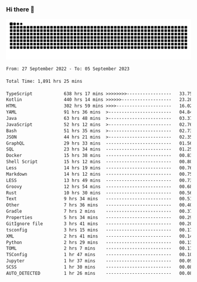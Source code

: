 ### Hi there 👋

<picture>
  <source media="(prefers-color-scheme: dark)" srcset="https://raw.githubusercontent.com/heyline/heyline/output/github-contribution-grid-snake-dark.svg">
  <source media="(prefers-color-scheme: light)" srcset="https://raw.githubusercontent.com/heyline/heyline/output/github-contribution-grid-snake.svg">
  <img alt="github contribution grid snake animation" src="https://raw.githubusercontent.com/heyline/heyline/output/github-contribution-grid-snake.svg">
</picture>

<!--START_SECTION:waka-->

```txt
From: 27 September 2022 - To: 05 September 2023

Total Time: 1,891 hrs 25 mins

TypeScript            638 hrs 17 mins >>>>>>>>-----------------   33.75 %
Kotlin                440 hrs 14 mins >>>>>>-------------------   23.28 %
HTML                  302 hrs 59 mins >>>>---------------------   16.02 %
YAML                  91 hrs 36 mins  >------------------------   04.84 %
Java                  63 hrs 48 mins  >------------------------   03.37 %
JavaScript            52 hrs 12 mins  >------------------------   02.76 %
Bash                  51 hrs 35 mins  >------------------------   02.73 %
JSON                  44 hrs 21 mins  >------------------------   02.35 %
GraphQL               29 hrs 33 mins  -------------------------   01.56 %
SQL                   23 hrs 34 mins  -------------------------   01.25 %
Docker                15 hrs 38 mins  -------------------------   00.83 %
Shell Script          15 hrs 12 mins  -------------------------   00.80 %
Less                  14 hrs 19 mins  -------------------------   00.76 %
Markdown              14 hrs 12 mins  -------------------------   00.75 %
LESS                  13 hrs 49 mins  -------------------------   00.73 %
Groovy                12 hrs 54 mins  -------------------------   00.68 %
Rust                  10 hrs 30 mins  -------------------------   00.56 %
Text                  9 hrs 34 mins   -------------------------   00.51 %
Other                 7 hrs 36 mins   -------------------------   00.40 %
Gradle                7 hrs 2 mins    -------------------------   00.37 %
Properties            5 hrs 34 mins   -------------------------   00.29 %
GitIgnore file        3 hrs 41 mins   -------------------------   00.20 %
tsconfig              3 hrs 15 mins   -------------------------   00.17 %
XML                   2 hrs 41 mins   -------------------------   00.14 %
Python                2 hrs 29 mins   -------------------------   00.13 %
TOML                  2 hrs 7 mins    -------------------------   00.11 %
TSConfig              1 hr 47 mins    -------------------------   00.10 %
Jupyter               1 hr 37 mins    -------------------------   00.09 %
SCSS                  1 hr 30 mins    -------------------------   00.08 %
AUTO_DETECTED         1 hr 26 mins    -------------------------   00.08 %
```

<!--END_SECTION:waka-->

